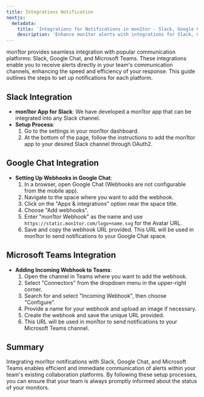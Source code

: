```yaml
---
title: Integrations Notification
nextjs:
  metadata:
    title: 'Integrations for Notifications in mon1tor - Slack, Google Chat, and Teams'
    description: 'Enhance mon1tor alerts with integrations for Slack, Google Chat, and Microsoft Teams. Follow our guide for easy setup.'
---
```


mon1tor provides seamless integration with popular communication platforms: Slack, Google Chat, and Microsoft Teams. These integrations enable you to receive alerts directly in your team's communication channels, enhancing the speed and efficiency of your response. This guide outlines the steps to set up notifications for each platform.

## Slack Integration

- **mon1tor App for Slack**: We have developed a mon1tor app that can be integrated into any Slack channel.
- **Setup Process**:
  1. Go to the settings in your mon1tor dashboard.
  2. At the bottom of the page, follow the instructions to add the mon1tor app to your desired Slack channel through OAuth2.

## Google Chat Integration

- **Setting Up Webhooks in Google Chat**:
  1. In a browser, open Google Chat (Webhooks are not configurable from the mobile app).
  2. Navigate to the space where you want to add the webhook.
  3. Click on the "Apps & integrations" option near the space title.
  4. Choose "Add webhooks".
  5. Enter "mon1tor Webhook" as the name and use `https://static.mon1tor.com/logo+name.svg` for the Avatar URL.
  6. Save and copy the webhook URL provided. This URL will be used in mon1tor to send notifications to your Google Chat space.

## Microsoft Teams Integration

- **Adding Incoming Webhook to Teams**:
  1. Open the channel in Teams where you want to add the webhook.
  2. Select "Connectors" from the dropdown menu in the upper-right corner.
  3. Search for and select "Incoming Webhook", then choose "Configure".
  4. Provide a name for your webhook and upload an image if necessary.
  5. Create the webhook and save the unique URL provided.
  6. This URL will be used in mon1tor to send notifications to your Microsoft Teams channel.

## Summary

Integrating mon1tor notifications with Slack, Google Chat, and Microsoft Teams enables efficient and immediate communication of alerts within your team's existing collaboration platforms. By following these setup processes, you can ensure that your team is always promptly informed about the status of your monitors.
